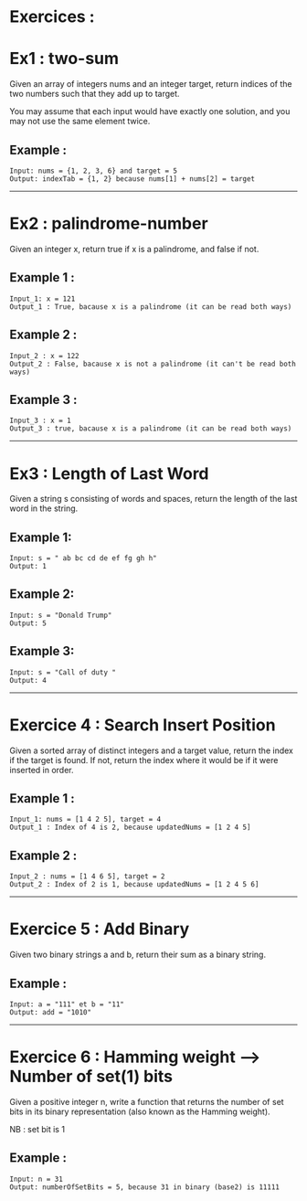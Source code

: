 # Exercices : 

# Ex1 : two-sum

Given an array of integers nums and an integer target, return indices of the two numbers such that they add up to target.

You may assume that each input would have exactly one solution, and you may not use the same element twice.

## Example : 

    Input: nums = {1, 2, 3, 6} and target = 5 
    Output: indexTab = {1, 2} because nums[1] + nums[2] = target 

---------------------------------------------------------------------------------------------------

# Ex2 : palindrome-number

Given an integer x, return true if x is a palindrome, and false if not.

## Example 1 : 

    Input_1: x = 121 
    Output_1 : True, bacause x is a palindrome (it can be read both ways) 

## Example 2 : 
    
    Input_2 : x = 122 
    Output_2 : False, bacause x is not a palindrome (it can't be read both ways)

## Example 3 : 
    
    Input_3 : x = 1 
    Output_3 : true, bacause x is a palindrome (it can be read both ways)

---------------------------------------------------------------------------------------------------

# Ex3 : Length of Last Word

Given a string s consisting of words and spaces, return the length of the last word in the string.

## Example 1:

    Input: s = " ab bc cd de ef fg gh h"
    Output: 1

## Example 2:

    Input: s = "Donald Trump"
    Output: 5

## Example 3:

    Input: s = "Call of duty "
    Output: 4

---------------------------------------------------------------------------------------------------

# Exercice 4 : Search Insert Position 

Given a sorted array of distinct integers and a target value, return the index if the target is found. If not, return the index where it would be if it were inserted in order.

## Example 1 : 

    Input_1: nums = [1 4 2 5], target = 4  
    Output_1 : Index of 4 is 2, because updatedNums = [1 2 4 5]   

## Example 2 : 
    
    Input_2 : nums = [1 4 6 5], target = 2 
    Output_2 : Index of 2 is 1, because updatedNums = [1 2 4 5 6]
    
---------------------------------------------------------------------------------------------------

# Exercice 5 : Add Binary 

Given two binary strings a and b, return their sum as a binary string.

## Example : 

    Input: a = "111" et b = "11"
    Output: add = "1010" 

---------------------------------------------------------------------------------------------------

# Exercice 6 : Hamming weight --> Number of set(1) bits

Given a positive integer n, write a function that returns the number of set bits in its binary representation (also known as the Hamming weight).

NB : set bit is 1 

## Example : 

    Input: n = 31
    Output: numberOfSetBits = 5, because 31 in binary (base2) is 11111  